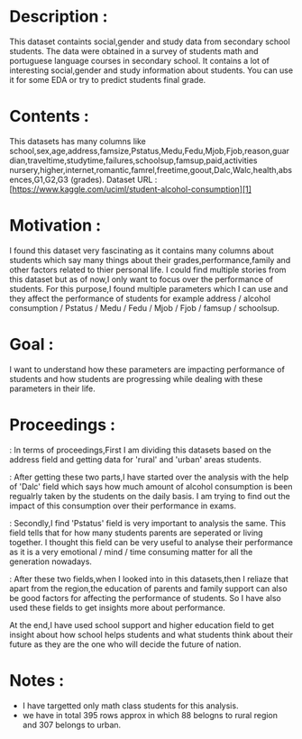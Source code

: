 
# Description :
 This dataset containts social,gender and study data from secondary school students. The data were obtained in a survey of students math and portuguese language courses in secondary school. It contains a lot of interesting social,gender and study information about students. You can use it for some EDA or try to predict students final grade.

# Contents :
 This datasets has many columns like school,sex,age,address,famsize,Pstatus,Medu,Fedu,Mjob,Fjob,reason,guardian,traveltime,studytime,failures,schoolsup,famsup,paid,activities nursery,higher,internet,romantic,famrel,freetime,goout,Dalc,Walc,health,absences,G1,G2,G3 (grades).
 Dataset URL : [https://www.kaggle.com/uciml/student-alcohol-consumption][1]

 [1]: https://www.kaggle.com/uciml/student-alcohol-consumption
 
# Motivation :
 I found this dataset very fascinating as it contains many columns about students which say many things about their grades,performance,family and other factors related to thier personal life. I could find multiple stories from this dataset but as of now,I only want to focus over the performance of students. For this purpose,I found multiple parameters which I can use and they affect the performance of students for example address / alcohol consumption / Pstatus / Medu / Fedu / Mjob / Fjob / famsup / schoolsup.

# Goal :
 I want to understand how these parameters are impacting performance of students and how students are progressing while dealing with these parameters in their life.

# Proceedings :
 : In terms of proceedings,First I am dividing this datasets based on the address field and getting data for 'rural' and 'urban' areas students.

 : After getting these two parts,I have started over the analysis with the help of 'Dalc' field which says how much amount of alcohol consumption is been regualrly taken by the students on the daily basis. I am trying to find out the impact of this consumption over their performance in exams.
 
 : Secondly,I find 'Pstatus' field is very important to analysis the same. This field tells that for how many students parents are seperated or living together. I thought this field can be very useful to analyse their performance as it is a very emotional / mind / time consuming matter for all the generation nowadays.

 : After these two fields,when I looked into in this datasets,then I reliaze that apart from the region,the education of parents and family support can also be good factors for affecting the performance of students. So I have also used these fields to get insights more about performance.

 At the end,I have used school support and higher education field to get insight about how school helps students and what students think about their future as they are the one who will decide the future of nation.

# Notes :
 * I have targetted only math class students for this analysis.
 * we have in total 395 rows approx in which 88 belogns to rural region and 307 belongs to urban.